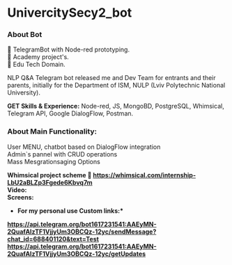 UnivercitySecy2_bot
===================

### About Bot

🔹 TelegramBot with Node-red prototyping. <br>🔹 Academy project's.<br> 🔹 Edu Tech Domain. 

NLP Q&A Telegram bot released me and Dev Team for entrants and their parents, initially for the Department of ISM, NULP (Lviv Polytechnic National University).
 
<b>GET Skills & Experience:</b> Node-red, JS, MongoBD, PostgreSQL, Whimsical, Telegram API, Google DialogFlow, Postman.<br>

### About Main Functionality:

User MENU, chatbot based on DialogFlow integration <br>
Admin`s pannel with CRUD operations <br>
Mass Mesgrationsaging Options <br>

<b>Whimsical project scheme<b> 🔗  https://whimsical.com/internship-LbU2aBLZp3Fgede6Kbvq7m  <br>
Video: <br>
Screens:


* For my personal use Custom links:*

https://api.telegram.org/bot1617231541:AAEyMN-2QuafAlzTF1VjjyUm3OBCQz-12yc/sendMessage?chat_id=688401120&text=Test
https://api.telegram.org/bot1617231541:AAEyMN-2QuafAlzTF1VjjyUm3OBCQz-12yc/getUpdates
